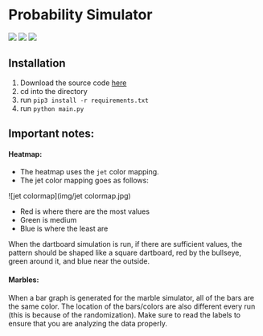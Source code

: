 # Probability Simulator

![](https://img.shields.io/github/package-json/v/tman540/probability-simulator/master.svg?style=flat) ![](https://img.shields.io/github/repo-size/tman540/probability-simulator.svg?style=flat) ![](https://img.shields.io/github/license/tman540/probability-simulator.svg?style=flat)

## Installation
1. Download the source code [here](https://github.com/tman540/probability-simulator)
2. cd into the directory
3. run `pip3 install -r requirements.txt`
4. run `python main.py`

## Important notes:
#### Heatmap:
* The heatmap uses the `jet` color mapping.
* The jet color mapping goes as follows:

![jet colormap](img/jet colormap.jpg)

* Red is where there are the most values
* Green is medium
* Blue is where the least are

When the dartboard simulation is run, if there are sufficient values, the pattern should be shaped like a square dartboard, red by the bullseye, green around it, and blue near the outside.

#### Marbles:
When a bar graph is generated for the marble simulator, all of the bars 
are the same color. The location of the bars/colors are also different
every run (this is because of the randomization). Make sure to read the
labels to ensure that you are analyzing the data properly.